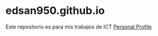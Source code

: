 # edsan950.github.io
Este repositorio es para mis trabajos de ICT
[Personal Profile](PersonalProfileP.html) 
